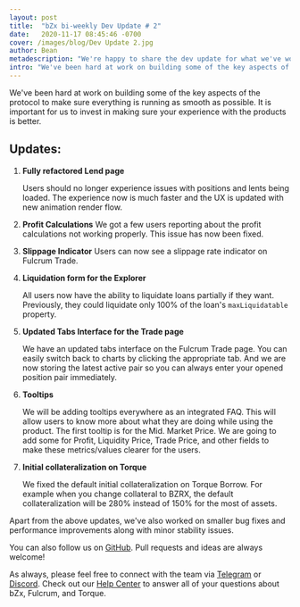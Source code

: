 ```yaml
---
layout: post
title:  "bZx bi-weekly Dev Update # 2"
date:   2020-11-17 08:45:46 -0700
cover: /images/blog/Dev Update 2.jpg
author: Bean
metadescription: "We're happy to share the dev update for what we've worked in the past two weeks."
intro: "We've been hard at work on building some of the key aspects of the protocol to make sure everything is running as smooth as possible."
---
```


We've been hard at work on building some of the key aspects of the protocol to make sure everything is running as smooth as possible. It is important for us to invest in making sure your experience with the products is better.


## Updates:
1. **Fully refactored Lend page**

    Users should no longer experience issues with positions and lents being loaded. The experience now is much faster and the UX is updated with new animation render flow.
2. **Profit Calculations**
    We got a few users reporting about the profit calculations not working properly. This issue has now been fixed.

3. **Slippage Indicator**
    Users can now see a slippage rate indicator on Fulcrum Trade.

4. **Liquidation form for the Explorer**

    All users now have the ability to liquidate loans partially if they want. Previously, they could liquidate only 100% of the loan's `maxLiquidatable` property.

5. **Updated Tabs Interface for the Trade page**

    We have an updated tabs interface on the Fulcrum Trade page. You can easily switch back to charts by clicking the appropriate tab. And we are now storing the latest active pair so you can always enter your opened position pair immediately.

6. **Tooltips**

    We will be adding tooltips everywhere as an integrated FAQ. This will allow users to know more about what they are doing while using the product. The first tooltip is for the Mid. Market Price. We are going to add some for Profit, Liquidity Price, Trade Price, and other fields to make these metrics/values clearer for the users.

7. **Initial collateralization on Torque**

    We fixed the default initial collateralization on Torque Borrow. For example when you change collateral to BZRX, the default collateralization will be 280% instead of 150% for the most of assets.



Apart from the above updates, we've also worked on smaller bug fixes and performance improvements along with minor stability issues.

You can also follow us on [GitHub](http://github.com/bZxNetwork). Pull requests and ideas are always welcome!

As always, please feel free to connect with the team via [Telegram](https://t.me/b0xNet) or [Discord](https://discord.com/invite/DKEq6FV). Check out our [Help Center](https://help.bzx.network/en/) to answer all of your questions about bZx, Fulcrum, and Torque.
